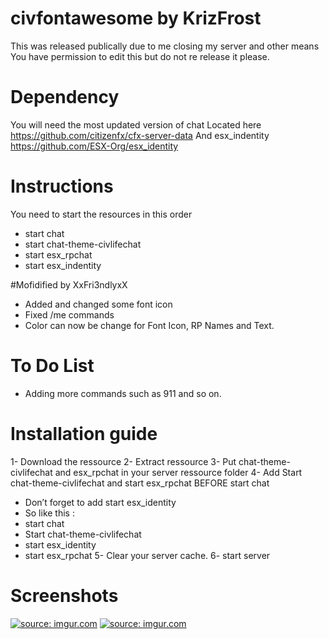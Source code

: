 # civfontawesome by KrizFrost
This was released publically due to me closing my server and other means 
You have permission to edit this but do not re release it please. 

# Dependency
You will need the most updated version of chat
Located here 
https://github.com/citizenfx/cfx-server-data 
And esx_indentity
https://github.com/ESX-Org/esx_identity

# Instructions
You need to start the resources in this order

- start chat
- start chat-theme-civlifechat
- start esx_rpchat
- start esx_indentity

#Mofidified by XxFri3ndlyxX
- Added and changed some font icon
- Fixed /me commands
- Color can now be change for Font Icon, RP Names and Text.

# To Do List
- Adding more commands such as 911 and so on. 

# Installation guide
1- Download the ressource
2- Extract ressource
3- Put chat-theme-civlifechat and esx_rpchat in your server ressource folder
4- Add Start chat-theme-civlifechat and start esx_rpchat BEFORE start chat
-  Don’t forget to add start esx_identity
-  So like this :
-  start chat
-  Start chat-theme-civlifechat
-  start esx_identity
-  start esx_rpchat
5- Clear your server cache.
6- start server

# Screenshots
<a href="https://imgur.com/VEIs1zO"><img src="https://i.imgur.com/VEIs1zO.jpg" title="source: imgur.com" /></a>
<a href="https://imgur.com/tUD18Nz"><img src="https://i.imgur.com/tUD18Nz.jpg" title="source: imgur.com" /></a>
